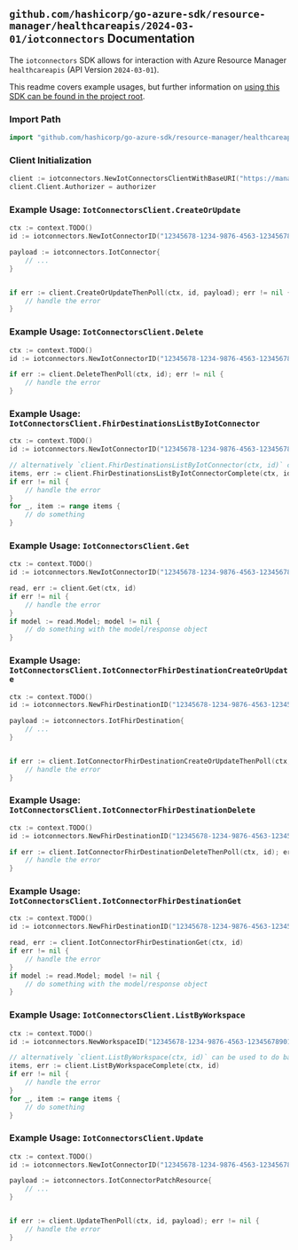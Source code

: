
## `github.com/hashicorp/go-azure-sdk/resource-manager/healthcareapis/2024-03-01/iotconnectors` Documentation

The `iotconnectors` SDK allows for interaction with Azure Resource Manager `healthcareapis` (API Version `2024-03-01`).

This readme covers example usages, but further information on [using this SDK can be found in the project root](https://github.com/hashicorp/go-azure-sdk/tree/main/docs).

### Import Path

```go
import "github.com/hashicorp/go-azure-sdk/resource-manager/healthcareapis/2024-03-01/iotconnectors"
```


### Client Initialization

```go
client := iotconnectors.NewIotConnectorsClientWithBaseURI("https://management.azure.com")
client.Client.Authorizer = authorizer
```


### Example Usage: `IotConnectorsClient.CreateOrUpdate`

```go
ctx := context.TODO()
id := iotconnectors.NewIotConnectorID("12345678-1234-9876-4563-123456789012", "example-resource-group", "workspaceValue", "iotConnectorValue")

payload := iotconnectors.IotConnector{
	// ...
}


if err := client.CreateOrUpdateThenPoll(ctx, id, payload); err != nil {
	// handle the error
}
```


### Example Usage: `IotConnectorsClient.Delete`

```go
ctx := context.TODO()
id := iotconnectors.NewIotConnectorID("12345678-1234-9876-4563-123456789012", "example-resource-group", "workspaceValue", "iotConnectorValue")

if err := client.DeleteThenPoll(ctx, id); err != nil {
	// handle the error
}
```


### Example Usage: `IotConnectorsClient.FhirDestinationsListByIotConnector`

```go
ctx := context.TODO()
id := iotconnectors.NewIotConnectorID("12345678-1234-9876-4563-123456789012", "example-resource-group", "workspaceValue", "iotConnectorValue")

// alternatively `client.FhirDestinationsListByIotConnector(ctx, id)` can be used to do batched pagination
items, err := client.FhirDestinationsListByIotConnectorComplete(ctx, id)
if err != nil {
	// handle the error
}
for _, item := range items {
	// do something
}
```


### Example Usage: `IotConnectorsClient.Get`

```go
ctx := context.TODO()
id := iotconnectors.NewIotConnectorID("12345678-1234-9876-4563-123456789012", "example-resource-group", "workspaceValue", "iotConnectorValue")

read, err := client.Get(ctx, id)
if err != nil {
	// handle the error
}
if model := read.Model; model != nil {
	// do something with the model/response object
}
```


### Example Usage: `IotConnectorsClient.IotConnectorFhirDestinationCreateOrUpdate`

```go
ctx := context.TODO()
id := iotconnectors.NewFhirDestinationID("12345678-1234-9876-4563-123456789012", "example-resource-group", "workspaceValue", "iotConnectorValue", "fhirDestinationValue")

payload := iotconnectors.IotFhirDestination{
	// ...
}


if err := client.IotConnectorFhirDestinationCreateOrUpdateThenPoll(ctx, id, payload); err != nil {
	// handle the error
}
```


### Example Usage: `IotConnectorsClient.IotConnectorFhirDestinationDelete`

```go
ctx := context.TODO()
id := iotconnectors.NewFhirDestinationID("12345678-1234-9876-4563-123456789012", "example-resource-group", "workspaceValue", "iotConnectorValue", "fhirDestinationValue")

if err := client.IotConnectorFhirDestinationDeleteThenPoll(ctx, id); err != nil {
	// handle the error
}
```


### Example Usage: `IotConnectorsClient.IotConnectorFhirDestinationGet`

```go
ctx := context.TODO()
id := iotconnectors.NewFhirDestinationID("12345678-1234-9876-4563-123456789012", "example-resource-group", "workspaceValue", "iotConnectorValue", "fhirDestinationValue")

read, err := client.IotConnectorFhirDestinationGet(ctx, id)
if err != nil {
	// handle the error
}
if model := read.Model; model != nil {
	// do something with the model/response object
}
```


### Example Usage: `IotConnectorsClient.ListByWorkspace`

```go
ctx := context.TODO()
id := iotconnectors.NewWorkspaceID("12345678-1234-9876-4563-123456789012", "example-resource-group", "workspaceValue")

// alternatively `client.ListByWorkspace(ctx, id)` can be used to do batched pagination
items, err := client.ListByWorkspaceComplete(ctx, id)
if err != nil {
	// handle the error
}
for _, item := range items {
	// do something
}
```


### Example Usage: `IotConnectorsClient.Update`

```go
ctx := context.TODO()
id := iotconnectors.NewIotConnectorID("12345678-1234-9876-4563-123456789012", "example-resource-group", "workspaceValue", "iotConnectorValue")

payload := iotconnectors.IotConnectorPatchResource{
	// ...
}


if err := client.UpdateThenPoll(ctx, id, payload); err != nil {
	// handle the error
}
```
